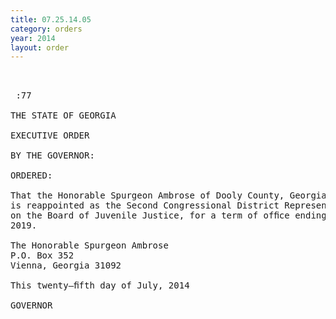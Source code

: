 ```yaml
---
title: 07.25.14.05
category: orders
year: 2014
layout: order
---
```


<pre> 

 :77

THE STATE OF GEORGIA

EXECUTIVE ORDER

BY THE GOVERNOR:

ORDERED:

That the Honorable Spurgeon Ambrose of Dooly County, Georgia,
is reappointed as the Second Congressional District Representative
on the Board of Juvenile Justice, for a term of ofﬁce ending July 6,
2019.

The Honorable Spurgeon Ambrose
P.O. Box 352
Vienna, Georgia 31092

This twenty—ﬁfth day of July, 2014

GOVERNOR

</pre>
